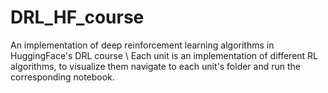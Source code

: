 # DRL_HF_course
An implementation of deep reinforcement learning algorithms in HuggingFace's DRL course \ 
Each unit is an implementation of different RL algorithms, to visualize them navigate to each unit's folder and run the corresponding notebook. 
